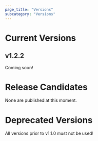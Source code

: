 ```yaml
---
page_title: "Versions"
subcategory: "Versions"
---
```


# Current Versions

## v1.2.2

Coming soon!


# Release Candidates

None are published at this moment.

# Deprecated Versions

All versions prior to v1.1.0 must not be used!
